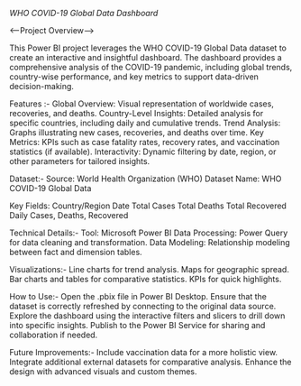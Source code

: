 *WHO COVID-19 Global Data Dashboard*

<--Project Overview-->

This Power BI project leverages the WHO COVID-19 Global Data dataset to create an interactive and insightful dashboard. The dashboard provides a comprehensive analysis of the COVID-19 pandemic, including global trends, country-wise performance, and key metrics to support data-driven decision-making.

Features :-
Global Overview: Visual representation of worldwide cases, recoveries, and deaths.
Country-Level Insights: Detailed analysis for specific countries, including daily and cumulative trends.
Trend Analysis: Graphs illustrating new cases, recoveries, and deaths over time.
Key Metrics: KPIs such as case fatality rates, recovery rates, and vaccination statistics (if available).
Interactivity: Dynamic filtering by date, region, or other parameters for tailored insights.

Dataset:-
Source: World Health Organization (WHO)
Dataset Name: WHO COVID-19 Global Data

Key Fields:
Country/Region
Date
Total Cases
Total Deaths
Total Recovered
Daily Cases, Deaths, Recovered

Technical Details:-
Tool: Microsoft Power BI
Data Processing: Power Query for data cleaning and transformation.
Data Modeling: Relationship modeling between fact and dimension tables.

Visualizations:-
Line charts for trend analysis.
Maps for geographic spread.
Bar charts and tables for comparative statistics.
KPIs for quick highlights.

How to Use:-
Open the .pbix file in Power BI Desktop.
Ensure that the dataset is correctly refreshed by connecting to the original data source.
Explore the dashboard using the interactive filters and slicers to drill down into specific insights.
Publish to the Power BI Service for sharing and collaboration if needed.

Future Improvements:-
Include vaccination data for a more holistic view.
Integrate additional external datasets for comparative analysis.
Enhance the design with advanced visuals and custom themes.
